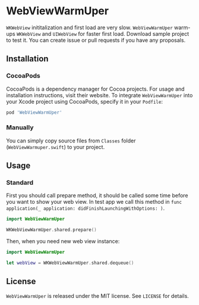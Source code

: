 # WebViewWarmUper

`WKWebView` inititalization and first load are very slow. `WebViewWarmUper` warm-ups `WKWebView` and `UIWebView` for faster first load. Download sample project to test it. You can create issue or pull requests if you have any proposals.

## Installation

### CocoaPods

CocoaPods is a dependency manager for Cocoa projects. For usage and installation instructions, visit their website. To integrate `WebViewWarmUper` into your Xcode project using CocoaPods, specify it in your `Podfile`:

```ruby
pod 'WebViewWarmUper'
```

### Manually

You can simply copy source files from `Classes` folder (`WebViewWarmuper.swift`) to your project.

## Usage

### Standard

First you should call prepare method, it should be called some time before you want to show your web view. In test app we call this method in `func application(_ application: didFinishLaunchingWithOptions: )`.

```swift
import WebViewWarmUper

WKWebViewWarmUper.shared.prepare()
```

Then, when you need new web view instance:

```swift
import WebViewWarmUper

let webView = WKWebViewWarmUper.shared.dequeue()
```

## License

`WebViewWarmUper` is released under the MIT license. See `LICENSE` for details.
